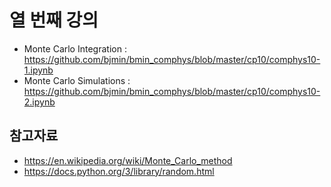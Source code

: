 # 열 번째 강의

* Monte Carlo Integration : https://github.com/bjmin/bmin_comphys/blob/master/cp10/comphys10-1.ipynb
* Monte Carlo Simulations : https://github.com/bjmin/bmin_comphys/blob/master/cp10/comphys10-2.ipynb

## 참고자료
* https://en.wikipedia.org/wiki/Monte_Carlo_method
* https://docs.python.org/3/library/random.html
